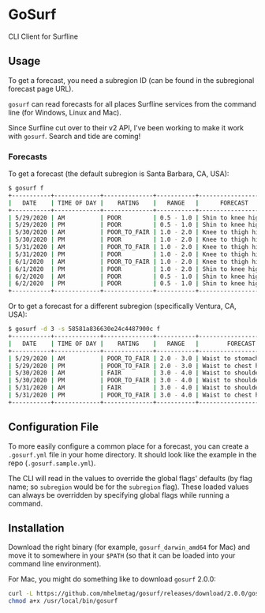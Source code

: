 # GoSurf

CLI Client for Surfline

## Usage

To get a forecast, you need a subregion ID (can be found in the subregional forecast page URL).

`gosurf` can read forecasts for all places Surfline services from the command line (for Windows, Linux and Mac).

Since Surfline cut over to their v2 API, I've been working to make it work with `gosurf`. Search and tide are coming!

### Forecasts

To get a forecast (the default subregion is Santa Barbara, CA, USA):

```sh
$ gosurf f
+-----------+-------------+--------------+-----------+--------------------+
|   DATE    | TIME OF DAY |    RATING    |   RANGE   |      FORECAST      |
+-----------+-------------+--------------+-----------+--------------------+
| 5/29/2020 | AM          | POOR         | 0.5 - 1.0 | Shin to knee high  |
| 5/29/2020 | PM          | POOR         | 0.5 - 1.0 | Shin to knee high  |
| 5/30/2020 | AM          | POOR_TO_FAIR | 1.0 - 2.0 | Knee to thigh high |
| 5/30/2020 | PM          | POOR         | 1.0 - 2.0 | Knee to thigh high |
| 5/31/2020 | AM          | POOR_TO_FAIR | 1.0 - 2.0 | Knee to thigh high |
| 5/31/2020 | PM          | POOR         | 1.0 - 2.0 | Knee to thigh high |
| 6/1/2020  | AM          | POOR_TO_FAIR | 1.0 - 2.0 | Knee to thigh high |
| 6/1/2020  | PM          | POOR         | 1.0 - 2.0 | Shin to knee high  |
| 6/2/2020  | AM          | POOR         | 0.5 - 1.0 | Shin to knee high  |
| 6/2/2020  | PM          | POOR         | 0.5 - 1.0 | Shin to knee high  |
+-----------+-------------+--------------+-----------+--------------------+
```

Or to get a forecast for a different subregion (specifically Ventura, CA, USA):

```sh
$ gosurf -d 3 -s 58581a836630e24c4487900c f
+-----------+-------------+--------------+-----------+------------------------+
|   DATE    | TIME OF DAY |    RATING    |   RANGE   |        FORECAST        |
+-----------+-------------+--------------+-----------+------------------------+
| 5/29/2020 | AM          | POOR_TO_FAIR | 2.0 - 3.0 | Waist to stomach high  |
| 5/29/2020 | PM          | POOR_TO_FAIR | 2.0 - 3.0 | Waist to chest high    |
| 5/30/2020 | AM          | FAIR         | 3.0 - 4.0 | Waist to shoulder high |
| 5/30/2020 | PM          | POOR_TO_FAIR | 3.0 - 4.0 | Waist to shoulder high |
| 5/31/2020 | AM          | FAIR         | 3.0 - 4.0 | Waist to shoulder high |
| 5/31/2020 | PM          | POOR_TO_FAIR | 3.0 - 4.0 | Waist to chest high    |
+-----------+-------------+--------------+-----------+------------------------+
```

## Configuration File

To more easily configure a common place for a forecast, you can create a `.gosurf.yml` file in your home directory. It should look like the example in the repo (`.gosurf.sample.yml`).

The CLI will read in the values to override the global flags' defaults (by flag name; so `subregion` would be for the `subregion` flag). These loaded values can always be overridden by specifying global flags while running a command.

## Installation

Download the right binary (for example, `gosurf_darwin_amd64` for Mac) and move it to somewhere in your `$PATH` (so that it can be loaded into your command line environment).

For Mac, you might do something like to download `gosurf` 2.0.0:

```sh
curl -L https://github.com/mhelmetag/gosurf/releases/download/2.0.0/gosurf_darwin_amd64 -o /usr/local/bin/gosurf
chmod a+x /usr/local/bin/gosurf
```
